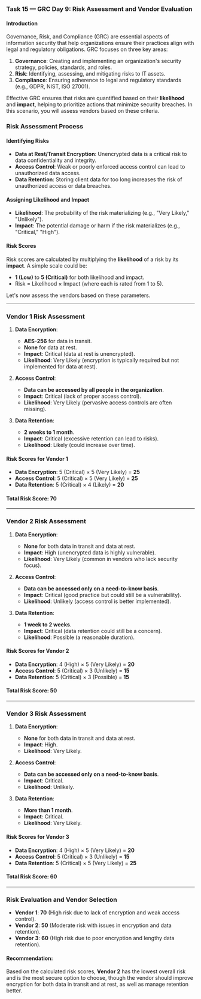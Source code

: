 ### Task 15 — GRC Day 9: Risk Assessment and Vendor Evaluation
#### Introduction
Governance, Risk, and Compliance (GRC) are essential aspects of information security that help organizations ensure their practices align with legal and regulatory obligations. GRC focuses on three key areas:

1. **Governance**: Creating and implementing an organization's security strategy, policies, standards, and roles.
2. **Risk**: Identifying, assessing, and mitigating risks to IT assets.
3. **Compliance**: Ensuring adherence to legal and regulatory standards (e.g., GDPR, NIST, ISO 27001).

Effective GRC ensures that risks are quantified based on their **likelihood** and **impact**, helping to prioritize actions that minimize security breaches. In this scenario, you will assess vendors based on these criteria.

### **Risk Assessment Process**

#### Identifying Risks

- **Data at Rest/Transit Encryption**: Unencrypted data is a critical risk to data confidentiality and integrity.
- **Access Control**: Weak or poorly enforced access control can lead to unauthorized data access.
- **Data Retention**: Storing client data for too long increases the risk of unauthorized access or data breaches.

#### Assigning Likelihood and Impact

- **Likelihood**: The probability of the risk materializing (e.g., "Very Likely," "Unlikely").
- **Impact**: The potential damage or harm if the risk materializes (e.g., "Critical," "High").

#### Risk Scores

Risk scores are calculated by multiplying the **likelihood** of a risk by its **impact**. A simple scale could be:

- **1 (Low)** to **5 (Critical)** for both likelihood and impact.
- Risk = Likelihood × Impact (where each is rated from 1 to 5).

Let's now assess the vendors based on these parameters.

---

### **Vendor 1 Risk Assessment**

1. **Data Encryption**:
    
    - **AES-256** for data in transit.
    - **None** for data at rest.
    - **Impact**: Critical (data at rest is unencrypted).
    - **Likelihood**: Very Likely (encryption is typically required but not implemented for data at rest).
2. **Access Control**:
    
    - **Data can be accessed by all people in the organization**.
    - **Impact**: Critical (lack of proper access control).
    - **Likelihood**: Very Likely (pervasive access controls are often missing).
3. **Data Retention**:
    
    - **2 weeks to 1 month**.
    - **Impact**: Critical (excessive retention can lead to risks).
    - **Likelihood**: Likely (could increase over time).

#### **Risk Scores for Vendor 1**

- **Data Encryption**: 5 (Critical) × 5 (Very Likely) = **25**
- **Access Control**: 5 (Critical) × 5 (Very Likely) = **25**
- **Data Retention**: 5 (Critical) × 4 (Likely) = **20**

#### **Total Risk Score**: **70**

---

### **Vendor 2 Risk Assessment**

1. **Data Encryption**:
    
    - **None** for both data in transit and data at rest.
    - **Impact**: High (unencrypted data is highly vulnerable).
    - **Likelihood**: Very Likely (common in vendors who lack security focus).
2. **Access Control**:
    
    - **Data can be accessed only on a need-to-know basis**.
    - **Impact**: Critical (good practice but could still be a vulnerability).
    - **Likelihood**: Unlikely (access control is better implemented).
3. **Data Retention**:
    
    - **1 week to 2 weeks**.
    - **Impact**: Critical (data retention could still be a concern).
    - **Likelihood**: Possible (a reasonable duration).

#### **Risk Scores for Vendor 2**

- **Data Encryption**: 4 (High) × 5 (Very Likely) = **20**
- **Access Control**: 5 (Critical) × 3 (Unlikely) = **15**
- **Data Retention**: 5 (Critical) × 3 (Possible) = **15**

#### **Total Risk Score**: **50**

---

### **Vendor 3 Risk Assessment**

1. **Data Encryption**:
    
    - **None** for both data in transit and data at rest.
    - **Impact**: High.
    - **Likelihood**: Very Likely.
2. **Access Control**:
    
    - **Data can be accessed only on a need-to-know basis**.
    - **Impact**: Critical.
    - **Likelihood**: Unlikely.
3. **Data Retention**:
    
    - **More than 1 month**.
    - **Impact**: Critical.
    - **Likelihood**: Very Likely.

#### **Risk Scores for Vendor 3**

- **Data Encryption**: 4 (High) × 5 (Very Likely) = **20**
- **Access Control**: 5 (Critical) × 3 (Unlikely) = **15**
- **Data Retention**: 5 (Critical) × 5 (Very Likely) = **25**

#### **Total Risk Score**: **60**

---

### **Risk Evaluation and Vendor Selection**

- **Vendor 1**: **70** (High risk due to lack of encryption and weak access control).
- **Vendor 2**: **50** (Moderate risk with issues in encryption and data retention).
- **Vendor 3**: **60** (High risk due to poor encryption and lengthy data retention).

#### **Recommendation**:

Based on the calculated risk scores, **Vendor 2** has the lowest overall risk and is the most secure option to choose, though the vendor should improve encryption for both data in transit and at rest, as well as manage retention better.